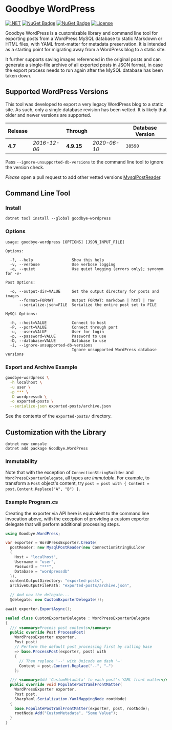 # Goodbye WordPress

[![.NET](https://github.com/abock/goodbye-wordpress/actions/workflows/dotnet.yml/badge.svg)](https://github.com/abock/goodbye-wordpress/actions/workflows/dotnet.yml)
[![NuGet Badge](https://buildstats.info/nuget/goodbye-wordpress)](https://www.nuget.org/packages/goodbye-wordpress/)
[![NuGet Badge](https://buildstats.info/nuget/Goodbye.WordPress)](https://www.nuget.org/packages/Goodbye.WordPress/)
[![License](https://img.shields.io/badge/license-MIT%20License-blue.svg)](LICENSE)

Goodbye WordPress is a customizable library and command line tool for exporting posts from a WordPress MySQL database to static Markdown or HTML files, with YAML front-matter for metadata preservation. It is intended as a starting point for migrating away from a WordPress blog to a static site.

It further supports saving images referenced in the original posts and can generate a single-file archive of all exported posts in JSON format, in case the export process needs to run again after the MySQL database has been taken down.

## Supported WordPress Versions

This tool was developed to export a very legacy WordPress blog to a static site. As such, only a single database revision has been vetted. It is likely that older and newer versions are supported.

| Release      |              | Through      |              | Database Version |
| ------------ | ------------ | ------------ | ------------ | ---------------- |
| **4.7**      | _2016-12-06_ | **4.9.15**   | _2020-06-10_ | `38590`          |

Pass `--ignore-unsupported-db-versions` to the command line tool to ignore the version check.

_Please_ open a pull request to add other vetted versions [MysqlPostReader](Goodbye.WordPress/MysqlPostReader.cs#L20).

## Command Line Tool

### Install

```
dotnet tool install --global goodbye-wordpress
```

### Options

```
usage: goodbye-wordpress [OPTIONS] [JSON_INPUT_FILE]

Options:

  -?, --help                 Show this help
  -v, --verbose              Use verbose logging
  -q, --quiet                Use quiet logging (errors only); synonym for -v-

Post Options:

  -o, --output-dir=VALUE     Set the output directory for posts and images
      --format=FORMAT        Output FORMAT: markdown | html | raw
      --serialize-json=FILE  Serialize the entire post set to FILE

MySQL Options:

  -h, --host=VALUE           Connect to host
  -P, --port=VALUE           Connect through port
  -u, --user=VALUE           User for login
  -p, --password=VALUE       Password to use
  -D, --database=VALUE       Database to use
  -i, --ignore-unsupported-db-versions
                             Ignore unsupported WordPress database versions
```

### Export and Archive Example

```bash
goodbye-wordpress \
  -h localhost \
  -u user \
  -p *** \
  -D wordpressdb \
  -o exported-posts \
  --serialize-json exported-posts/archive.json
```

See the contents of the `exported-posts/` directory.

## Customization with the Library

```
dotnet new console
dotnet add package Goodbye.WordPress
```

### Immutability

Note that with the exception of `ConnectionStringBuilder` and `WordPressExporterDelegate`, all types are _immutable_. For example, to transform a `Post` object's content, try `post = post with { Content = post.Content.Replace("A", "B") }`.

### Example Program.cs

Creating the exporter via API here is equivalent to the command line invocation above, with the exception of providing a custom exporter delegate that will perform additional processing steps.

```csharp
using Goodbye.WordPress;

var exporter = WordPressExporter.Create(
  postReader: new MysqlPostReader(new ConnectionStringBuilder
  {
    Host = "localhost",
    Username = "user",
    Password = "***",
    Database = "wordpressdb"
  }),
  contentOutputDirectory: "exported-posts",
  archiveOutputFilePath: "exported-posts/archive.json",

  // And now the delegate...
  @delegate: new CustomExporterDelegate());

await exporter.ExportAsync();

sealed class CustomExporterDelegate : WordPressExporterDelegate
{
  /// <summary>Process post contents</summary>
  public override Post ProcessPost(
    WordPressExporter exporter,
    Post post)
    // Perform the default post processing first by calling base
    => base.ProcessPost(exporter, post) with
    {
      // Then replace '--' with Unicode em dash '—'
      Content = post.Content.Replace("--", "—")
    };

  /// <summary>Add 'CustomMetadata' to each post's YAML front matter</summary>
  public override void PopulatePostYamlFrontMatter(
    WordPressExporter exporter,
    Post post,
    SharpYaml.Serialization.YamlMappingNode rootNode)
  {
    base.PopulatePostYamlFrontMatter(exporter, post, rootNode);
    rootNode.Add("CustomMetadata", "Some Value");
  }
}
```